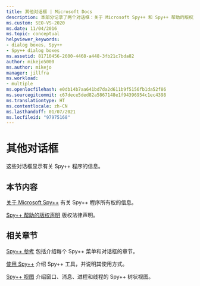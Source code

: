 ```yaml
---
title: 其他对话框 | Microsoft Docs
description: 本部分记录了两个对话框：关于 Microsoft Spy++ 和 Spy++ 帮助的版权声明。
ms.custom: SEO-VS-2020
ms.date: 11/04/2016
ms.topic: conceptual
helpviewer_keywords:
- dialog boxes, Spy++
- Spy++ dialog boxes
ms.assetid: 81710456-2600-4468-a448-3fb21c7bda82
author: mikejo5000
ms.author: mikejo
manager: jillfra
ms.workload:
- multiple
ms.openlocfilehash: e0db14b7aa641bd7da2d611b9f5156fb1da52f86
ms.sourcegitcommit: c67dece5ded82a5867148e1f94396954c1ec4398
ms.translationtype: HT
ms.contentlocale: zh-CN
ms.lasthandoff: 01/07/2021
ms.locfileid: "97975168"
---
```

# <a name="other-dialog-boxes"></a>其他对话框
这些对话框显示有关 Spy++ 程序的信息。

## <a name="in-this-section"></a>本节内容
 [关于 Microsoft Spy++](../debugger/about-microsoft-spy-increment.md) 有关 Spy++ 程序所有权的信息。

 [Spy++ 帮助的版权声明](../debugger/copyright-notice-for-spy-increment-help.md) 版权法律声明。

## <a name="related-sections"></a>相关章节
 [Spy++ 参考](../debugger/spy-increment-reference.md) 包括介绍每个 Spy++ 菜单和对话框的章节。

 [使用 Spy++](../debugger/using-spy-increment.md) 介绍 Spy++ 工具，并说明其使用方式。

 [Spy++ 视图](../debugger/spy-increment-views.md) 介绍窗口、消息、进程和线程的 Spy++ 树状视图。